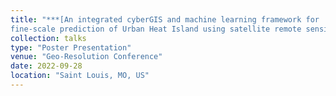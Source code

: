 ```yaml
---
title: "***[An integrated cyberGIS and machine learning framework for
fine‑scale prediction of Urban Heat Island using satellite remote sensing and urban sensor network data](https://taylorgeospatial.org/geo-resolution-2022-poster-session/)***"
collection: talks
type: "Poster Presentation"
venue: "Geo-Resolution Conference"
date: 2022-09-28
location: "Saint Louis, MO, US"
---
```

